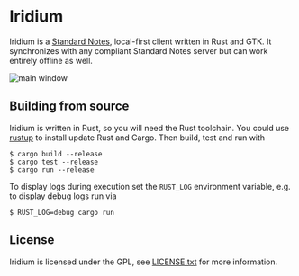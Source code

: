 # Iridium

Iridium is a [Standard Notes](https://standardnotes.org), local-first client
written in Rust and GTK. It synchronizes with any compliant Standard Notes
server but can work entirely offline as well.

![main window](https://i.imgur.com/F2E8KFs.png)

## Building from source

Iridium is written in Rust, so you will need the Rust toolchain. You could use
[rustup](https://rustup.rs) to install update Rust and Cargo. Then build, test and run
with

    $ cargo build --release
    $ cargo test --release
    $ cargo run --release

To display logs during execution set the `RUST_LOG` environment variable, e.g.
to display debug logs run via

    $ RUST_LOG=debug cargo run

## License

Iridium is licensed under the GPL, see [LICENSE.txt](LICENSE.txt) for more
information.
